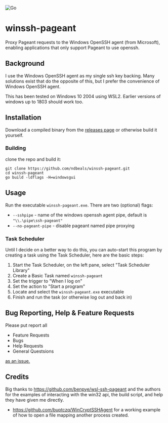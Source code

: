 ![Go](https://github.com/ndbeals/winssh-pageant/workflows/Go/badge.svg)
# winssh-pageant
Proxy Pageant requests to the Windows OpenSSH agent (from Microsoft), enabling applications that only support Pageant to use openssh.


## Background
I use the Windows OpenSSH agent as my single ssh key backing. Many solutions exist that do the opposite of this, but I prefer the convenience of Windows OpenSSH agent.

This has been tested on Windows 10 2004 using WSL2. Earlier versions of windows up to 1803 should work too.


## Installation
Download a compiled binary from the [releases page](https://github.com/ndbeals/winssh-pageant/releases) or otherwise build it yourself.

### Building
clone the repo and build it:
```
git clone https://github.com/ndbeals/winssh-pageant.git
cd winssh-pageant
go build -ldflags -H=windowsgui
```


## Usage
Run the executable `winssh-pageant.exe`. There are two (optional) flags:

 - `--sshpipe` - name of the windows openssh agent pipe, default is `"\\.\pipe\ssh-pageant"`
 - `--no-pageant-pipe` - disable pageant named pipe proxying


### Task Scheduler
Until I decide on a better way to do this, you can auto-start this program by creating a task using the Task Scheduler, here are the basic steps:

1. Start the Task Scheduler, on the left pane, select "Task Scheduler Library"
2. Create a Basic Task named `winssh-pageant`
3. Set the trigger to "When I log on"
4. Set the action to "Start a program"
5. Locate and select the `winssh-pageant.exe` executable
6. Finish and run the task (or otherwise log out and back in)


## Bug Reporting, Help & Feature Requests
Please put report all
 - Feature Requests
 - Bugs
 - Help Requests
 - General Questsions
 
[as an issue.](https://github.com/ndbeals/winssh-pageant/issues)


## Credits
Big thanks to https://github.com/benpye/wsl-ssh-pageant and the authors for the examples of interacting with the win32 api, the build script, and help they have given me directly.
- https://github.com/buptczq/WinCryptSSHAgent for a working example of how to open a file mapping another process created.
